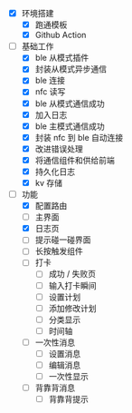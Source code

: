 - [x] 环境搭建
    - [x] 跑通模板
    - [x] Github Action

- [ ] 基础工作
    - [x] ble 从模式插件 
    - [x] 封装从模式异步通信
    - [x] ble 连接
    - [x] nfc 读写
    - [x] ble 从模式通信成功
    - [x] 加入日志
    - [x] ble 主模式通信成功
    - [x] 封装 nfc 到 ble 自动连接
    - [x] 改进错误处理
    - [x] 将通信组件和供给前端
    - [x] 持久化日志
    - [x] kv 存储
  
- [ ] 功能
  - [x] 配置路由
  - [ ] 主界面
  - [x] 日志页
  - [ ] 提示碰一碰界面
  - [ ] 长按触发组件
  - [ ] 打卡
    - [ ] 成功 / 失败页
    - [ ] 输入打卡瞬间
    - [ ] 设置计划
    - [ ] 添加修改计划
    - [ ] 分类显示
    - [ ] 时间轴
  - [ ] 一次性消息
    - [ ] 设置消息 
    - [ ] 编辑消息
    - [ ] 一次性显示
  - [ ] 背靠背消息
    - [ ] 背靠背提示